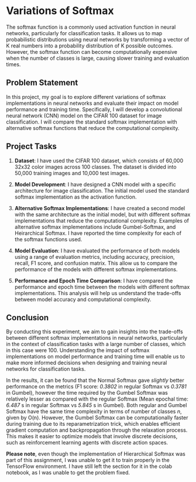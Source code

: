 # Variations of Softmax

The softmax function is a commonly used activation function in neural networks, particularly for classification tasks. It allows us to map probabilistic distributions using neural networks by transforming a vector of K real numbers into a probability distribution of K possible outcomes. However, the softmax function can become computationally expensive when the number of classes is large, causing slower training and evaluation times.

## Problem Statement

In this project, my goal is to explore different variations of softmax implementations in neural networks and evaluate their impact on model performance and training time. Specifically, I will develop a convolutional neural network (CNN) model on the CIFAR 100 dataset for image classification. I will compare the standard softmax implementation with alternative softmax functions that reduce the computational complexity.

## Project Tasks

1. **Dataset**: I have used the CIFAR 100 dataset, which consists of 60,000 32x32 color images across 100 classes. The dataset is divided into 50,000 training images and 10,000 test images.

2. **Model Development**: I have designed a CNN model with a specific architecture for image classification. The initial model used the standard softmax implementation as the activation function.

3. **Alternative Softmax Implementations**: I have created a second model with the same architecture as the initial model, but with different softmax implementations that reduce the computational complexity. Examples of alternative softmax implementations include Gumbel-Softmax, and Heirarchical Softmax. I have reported the time complexity for each of the softmax functions used.

4. **Model Evaluation**: I have evaluated the performance of both models using a range of evaluation metrics, including accuracy, precision, recall, F1 score, and confusion matrix. This allow us to compare the performance of the models with different softmax implementations.

5. **Performance and Epoch Time Comparison**: I have compared the performance and epoch time between the models with different softmax implementations. This analysis will help us understand the trade-offs between model accuracy and computational complexity.

## Conclusion

By conducting this experiment, we aim to gain insights into the trade-offs between different softmax implementations in neural networks, particularly in the context of classification tasks with a large number of classes, which in this case were 100. Understanding the impact of softmax implementations on model performance and training time will enable us to make more informed decisions when designing and training neural networks for classification tasks.

In the results, it can be found that the Normal Softmax gave _slightly_ better performance on the metrics (F1 score: _0.3802_ in regular Softmax vs _0.3781_ in Gumbel), however the time required by the Gumbel Softmax was relatively lesser as compared with the regular Softmax (Mean epochal time: _6.487_ s in regular Softmax vs _5.845_ s in Gumbel). Both regular and Gumbel Softmax have the same time complexity in terms of number of classes _n_, given by O(n). However, the Gumbel Softmax can be computationally faster during training due to its reparametrization trick, which enables efficient gradient computation and backpropagation through the relaxation process. This makes it easier to optimize models that involve discrete decisions, such as reinforcement learning agents with discrete action spaces.

**Please note**, even though the implementation of Hierarchical Softmax was part of this assignment, I was unable to get it to train properly in the TensorFlow environment. I have still left the section for it in the colab notebook, as I was unable to get the problem fixed.
